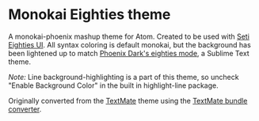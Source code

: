 # Monokai Eighties theme

A monokai-phoenix mashup theme for Atom. Created to be used with [Seti Eighties UI](https://github.com/justo/seti-eighties-ui). All syntax coloring is default monokai, but the background has been lightened up to match [Phoenix Dark's eighties mode](https://github.com/netatoo/phoenix-theme#eighties-mode-for-selected-tab), a Sublime Text theme.

*Note:* Line background-highlighting is a part of this theme, so uncheck "Enable Background Color" in the built in highlight-line package.




Originally converted from the [TextMate](http://www.monokai.nl/blog/wp-content/asdev/Monokai.tmTheme)
theme using the [TextMate bundle converter](http://atom.io/docs/latest/converting-a-text-mate-theme).

<!-- ![](https://f.cloud.github.com/assets/671378/2265671/d02ebee8-9e85-11e3-9b8c-12b2cb7015e3.png) -->
